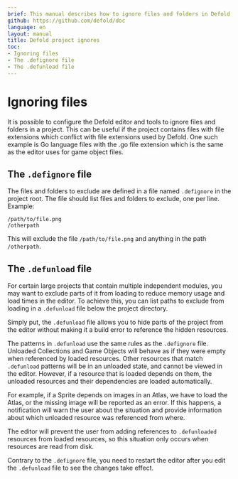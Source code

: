 ```yaml
---
brief: This manual describes how to ignore files and folders in Defold.
github: https://github.com/defold/doc
language: en
layout: manual
title: Defold project ignores
toc:
- Ignoring files
- The .defignore file
- The .defunload file
---
```


# Ignoring files

It is possible to configure the Defold editor and tools to ignore files and folders in a project. This can be useful if the project contains files with file extensions which conflict with file extensions used by Defold. One such example is Go language files with the .go file extension which is the same as the editor uses for game object files.

## The `.defignore` file
The files and folders to exclude are defined in a file named `.defignore` in the project root. The file should list files and folders to exclude, one per line. Example:

```
/path/to/file.png
/otherpath
```

This will exclude the file `/path/to/file.png` and anything in the path `/otherpath`.

## The `.defunload` file

For certain large projects that contain multiple independent modules, you may want to exclude parts of it from loading to reduce memory usage and load times in the editor. To achieve this, you can list paths to exclude from loading in a `.defunload` file below the project directory.

Simply put, the `.defunload` file allows you to hide parts of the project from the editor without making it a build error to reference the hidden resources.

The patterns in `.defunload` use the same rules as the `.defignore` file. Unloaded Collections and Game Objects will behave as if they were empty when referenced by loaded resources. Other resources that match `.defunload` patterns will be in an unloaded state, and cannot be viewed in the editor. However, if a resource that is loaded depends on them, the unloaded resources and their dependencies are loaded automatically.

For example, if a Sprite depends on images in an Atlas, we have to load the Atlas, or the missing image will be reported as an error. If this happens, a notification will warn the user about the situation and provide information about which unloaded resource was referenced from where.

The editor will prevent the user from adding references to `.defunloaded` resources from loaded resources, so this situation only occurs when resources are read from disk.

Contrary to the `.defignore` file, you need to restart the editor after you edit the `.defunload` file to see the changes take effect.